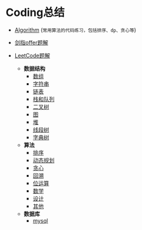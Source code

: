 # Coding总结

* [Algorithm](https://github.com/xcg1995/Code/tree/master/Algorithm) (`常用算法的代码练习，包括排序、dp、贪心等`)

* [剑指offer题解](https://github.com/Making-It/Code/blob/master/%E5%89%91%E6%8C%87Offer%E9%A2%98%E8%A7%A3/%E5%89%91%E6%8C%87Offer.md)

* [LeetCode题解](https://github.com/xcg1995/Code/tree/master/LeetCode) 
   * **数据结构**
      * [数组](https://github.com/xcg1995/Code/blob/master/LeetCode/数组.md)
      * [字符串](https://github.com/xcg1995/Code/blob/master/LeetCode/字符串.md)
      * [链表](https://github.com/xcg1995/Code/blob/master/LeetCode/链表.md)
      * [栈和队列](https://github.com/xcg1995/Code/blob/master/LeetCode/栈和队列.md)
      * [二叉树](https://github.com/xcg1995/Code/blob/master/LeetCode/二叉树.md)
      * [图](https://github.com/xcg1995/Code/blob/master/LeetCode/图.md)
      * [堆](https://github.com/xcg1995/Code/blob/master/LeetCode/堆.md)
      * [线段树](https://github.com/xcg1995/Code/blob/master/LeetCode/线段树.md)
      * [字典树](https://github.com/xcg1995/Code/blob/master/LeetCode/字典树.md)
   * **算法**
      * [排序](https://github.com/xcg1995/Code/blob/master/LeetCode/排序.md)
      * [动态规划](https://github.com/xcg1995/Code/blob/master/LeetCode/动态规划.md)
      * [贪心](https://github.com/xcg1995/Code/blob/master/LeetCode/贪心.md)
      * [回溯](https://github.com/xcg1995/Code/blob/master/LeetCode/回溯.md)
      * [位运算](https://github.com/Making-It/Code/blob/master/LeetCode/位运算.md)
      * [数学](https://github.com/xcg1995/Code/blob/master/LeetCode/数学.md)
      * [设计](https://github.com/xcg1995/Code/blob/master/LeetCode/设计.md)
      * [其他](https://github.com/xcg1995/Code/blob/master/LeetCode/其他.md)
   * **数据库**
      * [mysql](https://github.com/xcg1995/Code/blob/master/LeetCode/数据库.md)




